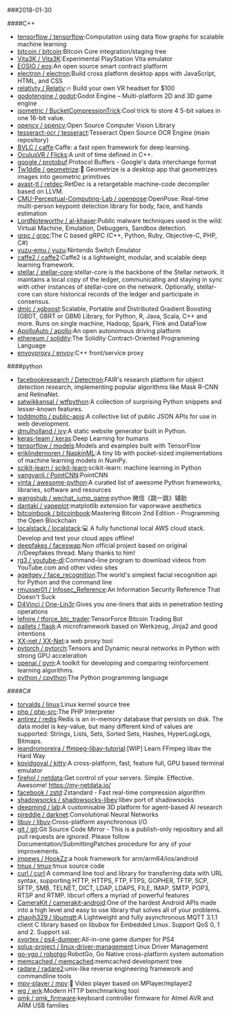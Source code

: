 ###2018-01-30

####C++
* [tensorflow / tensorflow](https://github.com/tensorflow/tensorflow):Computation using data flow graphs for scalable machine learning
* [bitcoin / bitcoin](https://github.com/bitcoin/bitcoin):Bitcoin Core integration/staging tree
* [Vita3K / Vita3K](https://github.com/Vita3K/Vita3K):Experimental PlayStation Vita emulator
* [EOSIO / eos](https://github.com/EOSIO/eos):An open source smart contract platform
* [electron / electron](https://github.com/electron/electron):Build cross platform desktop apps with JavaScript, HTML, and CSS
* [relativty / Relativ](https://github.com/relativty/Relativ):🔥 Build your own VR headset for $100
* [godotengine / godot](https://github.com/godotengine/godot):Godot Engine – Multi-platform 2D and 3D game engine
* [isometric / BucketCompressionTrick](https://github.com/isometric/BucketCompressionTrick):Cool trick to store 4 5-bit values in one 16-bit value.
* [opencv / opencv](https://github.com/opencv/opencv):Open Source Computer Vision Library
* [tesseract-ocr / tesseract](https://github.com/tesseract-ocr/tesseract):Tesseract Open Source OCR Engine (main repository)
* [BVLC / caffe](https://github.com/BVLC/caffe):Caffe: a fast open framework for deep learning.
* [OculusVR / Flicks](https://github.com/OculusVR/Flicks):A unit of time defined in C++.
* [google / protobuf](https://github.com/google/protobuf):Protocol Buffers - Google's data interchange format
* [Tw1ddle / geometrize](https://github.com/Tw1ddle/geometrize):🔳 Geometrize is a desktop app that geometrizes images into geometric primitives
* [avast-tl / retdec](https://github.com/avast-tl/retdec):RetDec is a retargetable machine-code decompiler based on LLVM.
* [CMU-Perceptual-Computing-Lab / openpose](https://github.com/CMU-Perceptual-Computing-Lab/openpose):OpenPose: Real-time multi-person keypoint detection library for body, face, and hands estimation
* [LordNoteworthy / al-khaser](https://github.com/LordNoteworthy/al-khaser):Public malware techniques used in the wild: Virtual Machine, Emulation, Debuggers, Sandbox detection.
* [grpc / grpc](https://github.com/grpc/grpc):The C based gRPC (C++, Python, Ruby, Objective-C, PHP, C#)
* [yuzu-emu / yuzu](https://github.com/yuzu-emu/yuzu):Nintendo Switch Emulator
* [caffe2 / caffe2](https://github.com/caffe2/caffe2):Caffe2 is a lightweight, modular, and scalable deep learning framework.
* [stellar / stellar-core](https://github.com/stellar/stellar-core):stellar-core is the backbone of the Stellar network. It maintains a local copy of the ledger, communicating and staying in sync with other instances of stellar-core on the network. Optionally, stellar-core can store historical records of the ledger and participate in consensus.
* [dmlc / xgboost](https://github.com/dmlc/xgboost):Scalable, Portable and Distributed Gradient Boosting (GBDT, GBRT or GBM) Library, for Python, R, Java, Scala, C++ and more. Runs on single machine, Hadoop, Spark, Flink and DataFlow
* [ApolloAuto / apollo](https://github.com/ApolloAuto/apollo):An open autonomous driving platform
* [ethereum / solidity](https://github.com/ethereum/solidity):The Solidity Contract-Oriented Programming Language
* [envoyproxy / envoy](https://github.com/envoyproxy/envoy):C++ front/service proxy

####python
* [facebookresearch / Detectron](https://github.com/facebookresearch/Detectron):FAIR's research platform for object detection research, implementing popular algorithms like Mask R-CNN and RetinaNet.
* [satwikkansal / wtfpython](https://github.com/satwikkansal/wtfpython):A collection of surprising Python snippets and lesser-known features.
* [toddmotto / public-apis](https://github.com/toddmotto/public-apis):A collective list of public JSON APIs for use in web development.
* [dmulholland / ivy](https://github.com/dmulholland/ivy):A static website generator built in Python.
* [keras-team / keras](https://github.com/keras-team/keras):Deep Learning for humans
* [tensorflow / models](https://github.com/tensorflow/models):Models and examples built with TensorFlow
* [eriklindernoren / NapkinML](https://github.com/eriklindernoren/NapkinML):A tiny lib with pocket-sized implementations of machine learning models in NumPy.
* [scikit-learn / scikit-learn](https://github.com/scikit-learn/scikit-learn):scikit-learn: machine learning in Python
* [yangyanli / PointCNN](https://github.com/yangyanli/PointCNN):PointCNN
* [vinta / awesome-python](https://github.com/vinta/awesome-python):A curated list of awesome Python frameworks, libraries, software and resources
* [wangshub / wechat_jump_game](https://github.com/wangshub/wechat_jump_game):python 微信《跳一跳》辅助
* [dantaki / vapeplot](https://github.com/dantaki/vapeplot):matplotlib extension for vaporwave aesthetics
* [bitcoinbook / bitcoinbook](https://github.com/bitcoinbook/bitcoinbook):Mastering Bitcoin 2nd Edition - Programming the Open Blockchain
* [localstack / localstack](https://github.com/localstack/localstack):💻 A fully functional local AWS cloud stack. Develop and test your cloud apps offline!
* [deepfakes / faceswap](https://github.com/deepfakes/faceswap):Non official project based on original /r/Deepfakes thread. Many thanks to him!
* [rg3 / youtube-dl](https://github.com/rg3/youtube-dl):Command-line program to download videos from YouTube.com and other video sites
* [ageitgey / face_recognition](https://github.com/ageitgey/face_recognition):The world's simplest facial recognition api for Python and the command line
* [rmusser01 / Infosec_Reference](https://github.com/rmusser01/Infosec_Reference):An Information Security Reference That Doesn't Suck
* [D4Vinci / One-Lin3r](https://github.com/D4Vinci/One-Lin3r):Gives you one-liners that aids in penetration testing operations
* [lefnire / tforce_btc_trader](https://github.com/lefnire/tforce_btc_trader):TensorForce Bitcoin Trading Bot
* [pallets / flask](https://github.com/pallets/flask):A microframework based on Werkzeug, Jinja2 and good intentions
* [XX-net / XX-Net](https://github.com/XX-net/XX-Net):a web proxy tool
* [pytorch / pytorch](https://github.com/pytorch/pytorch):Tensors and Dynamic neural networks in Python with strong GPU acceleration
* [openai / gym](https://github.com/openai/gym):A toolkit for developing and comparing reinforcement learning algorithms.
* [python / cpython](https://github.com/python/cpython):The Python programming language

####C#
* [torvalds / linux](https://github.com/torvalds/linux):Linux kernel source tree
* [php / php-src](https://github.com/php/php-src):The PHP Interpreter
* [antirez / redis](https://github.com/antirez/redis):Redis is an in-memory database that persists on disk. The data model is key-value, but many different kind of values are supported: Strings, Lists, Sets, Sorted Sets, Hashes, HyperLogLogs, Bitmaps.
* [leandromoreira / ffmpeg-libav-tutorial](https://github.com/leandromoreira/ffmpeg-libav-tutorial):[WIP] Learn FFmpeg libav the Hard Way
* [kovidgoyal / kitty](https://github.com/kovidgoyal/kitty):A cross-platform, fast, feature full, GPU based terminal emulator
* [firehol / netdata](https://github.com/firehol/netdata):Get control of your servers. Simple. Effective. Awesome! https://my-netdata.io/
* [facebook / zstd](https://github.com/facebook/zstd):Zstandard - Fast real-time compression algorithm
* [shadowsocks / shadowsocks-libev](https://github.com/shadowsocks/shadowsocks-libev):libev port of shadowsocks
* [deepmind / lab](https://github.com/deepmind/lab):A customisable 3D platform for agent-based AI research
* [pjreddie / darknet](https://github.com/pjreddie/darknet):Convolutional Neural Networks
* [libuv / libuv](https://github.com/libuv/libuv):Cross-platform asynchronous I/O
* [git / git](https://github.com/git/git):Git Source Code Mirror - This is a publish-only repository and all pull requests are ignored. Please follow Documentation/SubmittingPatches procedure for any of your improvements.
* [jmpews / HookZz](https://github.com/jmpews/HookZz):a hook framework for arm/arm64/ios/android
* [tmux / tmux](https://github.com/tmux/tmux):tmux source code
* [curl / curl](https://github.com/curl/curl):A command line tool and library for transferring data with URL syntax, supporting HTTP, HTTPS, FTP, FTPS, GOPHER, TFTP, SCP, SFTP, SMB, TELNET, DICT, LDAP, LDAPS, FILE, IMAP, SMTP, POP3, RTSP and RTMP. libcurl offers a myriad of powerful features
* [CameraKit / camerakit-android](https://github.com/CameraKit/camerakit-android):One of the hardest Android APIs made into a high level and easy to use library that solves all of your problems.
* [zhaojh329 / libumqtt](https://github.com/zhaojh329/libumqtt):A Lightweight and fully asynchronous MQTT 3.1.1 client C library based on libubox for Embedded Linux. Support QoS 0, 1 and 2. Support ssl.
* [xvortex / ps4-dumper](https://github.com/xvortex/ps4-dumper):All-in-one game dumper for PS4
* [solus-project / linux-driver-management](https://github.com/solus-project/linux-driver-management):Linux Driver Management
* [go-vgo / robotgo](https://github.com/go-vgo/robotgo):RobotGo, Go Native cross-platform system automation
* [memcached / memcached](https://github.com/memcached/memcached):memcached development tree
* [radare / radare2](https://github.com/radare/radare2):unix-like reverse engineering framework and commandline tools
* [mpv-player / mpv](https://github.com/mpv-player/mpv):🎥 Video player based on MPlayer/mplayer2
* [wg / wrk](https://github.com/wg/wrk):Modern HTTP benchmarking tool
* [qmk / qmk_firmware](https://github.com/qmk/qmk_firmware):keyboard controller firmware for Atmel AVR and ARM USB families

